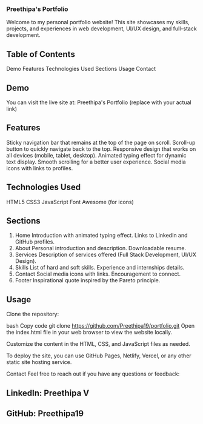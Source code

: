 ### Preethipa's Portfolio

Welcome to my personal portfolio website! This site showcases my skills, projects, and experiences in web development, UI/UX design, and full-stack development.

## Table of Contents

Demo
Features
Technologies Used
Sections
Usage
Contact

## Demo

You can visit the live site at: Preethipa's Portfolio (replace with your actual link)

## Features

Sticky navigation bar that remains at the top of the page on scroll.
Scroll-up button to quickly navigate back to the top.
Responsive design that works on all devices (mobile, tablet, desktop).
Animated typing effect for dynamic text display.
Smooth scrolling for a better user experience.
Social media icons with links to profiles.

## Technologies Used

HTML5
CSS3
JavaScript
Font Awesome (for icons)

## Sections

1. Home
   Introduction with animated typing effect.
   Links to LinkedIn and GitHub profiles.
2. About
   Personal introduction and description.
   Downloadable resume.
3. Services
   Description of services offered (Full Stack Development, UI/UX Design).
4. Skills
   List of hard and soft skills.
   Experience and internships details.
5. Contact
   Social media icons with links.
   Encouragement to connect.
6. Footer
   Inspirational quote inspired by the Pareto principle.

## Usage

Clone the repository:

bash
Copy code
git clone https://github.com/Preethipa19/portfolio.git
Open the index.html file in your web browser to view the website locally.

Customize the content in the HTML, CSS, and JavaScript files as needed.

To deploy the site, you can use GitHub Pages, Netlify, Vercel, or any other static site hosting service.

Contact
Feel free to reach out if you have any questions or feedback:

## LinkedIn: Preethipa V

## GitHub: Preethipa19
